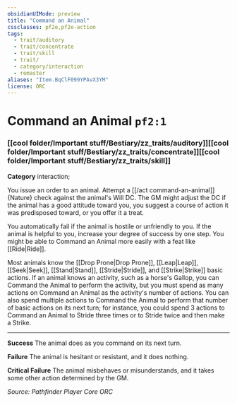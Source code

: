 ```yaml
---
obsidianUIMode: preview
title: "Command an Animal"
cssclasses: pf2e,pf2e-action
tags:
  - trait/auditory
  - trait/concentrate
  - trait/skill
  - trait/
  - category/interaction
  - remaster
aliases: "Item.BqClF099YPAvX3YM"
license: ORC
---
```

# Command an Animal `pf2:1`

### [[cool folder/Important stuff/Bestiary/zz_traits/auditory]][[cool folder/Important stuff/Bestiary/zz_traits/concentrate]][[cool folder/Important stuff/Bestiary/zz_traits/skill]]

**Category** interaction; 




You issue an order to an animal. Attempt a [[/act command-an-animal]]{Nature} check against the animal's Will DC. The GM might adjust the DC if the animal has a good attitude toward you, you suggest a course of action it was predisposed toward, or you offer it a treat.

You automatically fail if the animal is hostile or unfriendly to you. If the animal is helpful to you, increase your degree of success by one step. You might be able to Command an Animal more easily with a feat like [[Ride|Ride]].

Most animals know the [[Drop Prone|Drop Prone]], [[Leap|Leap]], [[Seek|Seek]], [[Stand|Stand]], [[Stride|Stride]], and [[Strike|Strike]] basic actions. If an animal knows an activity, such as a horse's Gallop, you can Command the Animal to perform the activity, but you must spend as many actions on Command an Animal as the activity's number of actions. You can also spend multiple actions to Command the Animal to perform that number of basic actions on its next turn; for instance, you could spend 3 actions to Command an Animal to Stride three times or to Stride twice and then make a Strike.

* * *

**Success** The animal does as you command on its next turn.

**Failure** The animal is hesitant or resistant, and it does nothing.

**Critical Failure** The animal misbehaves or misunderstands, and it takes some other action determined by the GM.

*Source: Pathfinder Player Core*
*ORC*